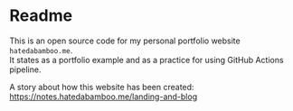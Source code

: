 # Readme

This is an open source code for my personal portfolio website `hatedabamboo.me`.<br/>
It states as a portfolio example and as a practice for using GitHub Actions pipeline.

A story about how this website has been created: https://notes.hatedabamboo.me/landing-and-blog

